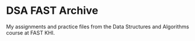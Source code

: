 # DSA FAST Archive
My assignments and practice files from the Data Structures and Algorithms course at FAST KHI.
